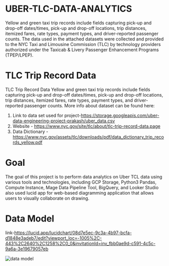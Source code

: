 # UBER-TLC-DATA-ANALYTICS
Yellow and green taxi trip records include fields capturing pick-up and drop-off dates/times, pick-up and drop-off locations, trip distances, itemized fares, rate types, payment types, and driver-reported passenger counts. The data used in the attached datasets were collected and provided to the NYC Taxi and Limousine Commission (TLC) by technology providers authorized under the Taxicab & Livery Passenger Enhancement Programs (TPEP/LPEP). 

# TLC Trip Record Data
TLC Trip Record Data Yellow and green taxi trip records include fields capturing pick-up and drop-off dates/times, pick-up and drop-off locations, trip distances, itemized fares, rate types, payment types, and driver-reported passenger counts.
More info about dataset can be found here:
  1. Link to data set used for project-https://storage.googleapis.com/uber-data-engineering-project-prakash/uber_data.csv
  2. Website - https://www.nyc.gov/site/tlc/about/tlc-trip-record-data.page
  3. Data Dictionary - https://www.nyc.gov/assets/tlc/downloads/pdf/data_dictionary_trip_records_yellow.pdf

# Goal
The goal of this project is to perform data analytics on Uber TCL data using various tools and technologies, including GCP Storage, Python3 Pandas, Compute Instance, Mage Data Pipeline Tool, BigQuery, and Looker Studio also used lucid app for web-based diagramming application that allows users to visually collaborate on drawing.

# Data Model 
link-https://lucid.app/lucidchart/08d7e5ec-9c3a-4b97-bcfa-d1848e3adeb7/edit?viewport_loc=-1005%2C-443%2C2640%2C1258%2C0_0&invitationId=inv_fbb0ae9d-c591-4c5c-9a6a-3e19679057eb

![data model](https://github.com/prakashzhaa/UBER-TLC-DATA-ANALYTICS/assets/73091946/792d2f8c-3ea5-4fbc-8561-c64a8f873cec)
